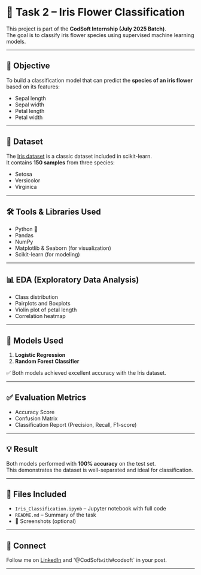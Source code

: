 # 🌸 Task 2 – Iris Flower Classification

This project is part of the **CodSoft Internship (July 2025 Batch)**.  
The goal is to classify iris flower species using supervised machine learning models.

---

## 🎯 Objective

To build a classification model that can predict the **species of an iris flower** based on its features:
- Sepal length
- Sepal width
- Petal length
- Petal width

---

## 📂 Dataset

The [Iris dataset](https://scikit-learn.org/stable/auto_examples/datasets/plot_iris_dataset.html) is a classic dataset included in scikit-learn.  
It contains **150 samples** from three species:
- Setosa
- Versicolor
- Virginica

---

## 🛠️ Tools & Libraries Used

- Python 🐍
- Pandas
- NumPy
- Matplotlib & Seaborn (for visualization)
- Scikit-learn (for modeling)

---

## 📊 EDA (Exploratory Data Analysis)

- Class distribution
- Pairplots and Boxplots
- Violin plot of petal length
- Correlation heatmap

---

## 🧠 Models Used

1. **Logistic Regression**
2. **Random Forest Classifier**

✅ Both models achieved excellent accuracy with the Iris dataset.

---

## ✅ Evaluation Metrics

- Accuracy Score
- Confusion Matrix
- Classification Report (Precision, Recall, F1-score)

---

## 💡 Result

Both models performed with **100% accuracy** on the test set.  
This demonstrates the dataset is well-separated and ideal for classification.

---

## 📁 Files Included

- `Iris_Classification.ipynb` – Jupyter notebook with full code
- `README.md` – Summary of the task
- 📸 Screenshots (optional)

---

## 🔗 Connect

Follow me on [LinkedIn](https://linkedin.com) and '@CodSoft` with `#codsoft` in your post.

---


